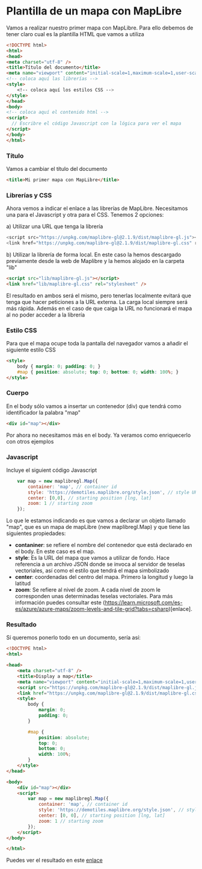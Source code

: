 Plantilla de un mapa con MapLibre
================================
Vamos a realizar nuestro primer mapa con MapLibre. Para ello debemos de tener claro cual es la plantilla HTML que vamos a utiliza
```html
<!DOCTYPE html>
<html>
<head>
<meta charset="utf-8" />
<title>Título del documento</title>
<meta name="viewport" content="initial-scale=1,maximum-scale=1,user-scalable=no" />
<!-- coloca aquí las librerías -->
<style>
    <!-- coloca aquí los estilos CSS -->
</style>
</head>
<body>
<!-- coloca aquí el contenido html -->
<script>
  // Escribre el código Javascript con la lógica para ver el mapa
</script>
</body>
</html>
```
### Título
Vamos a cambiar el título del documento
```html
<title>Mi primer mapa con MapLibre</title>
```
### Librerías y CSS
Ahora vemos a indicar el enlace a las librerías de MapLibre. Necesitamos una para el Javascript y otra para el CSS. 
Tenemos 2 opciones:

a) Utilizar una URL que tenga la librería
```js
<script src="https://unpkg.com/maplibre-gl@2.1.9/dist/maplibre-gl.js"></script>
<link href="https://unpkg.com/maplibre-gl@2.1.9/dist/maplibre-gl.css" rel="stylesheet" />
```
b) Utilizar la librería de forma local. En este caso la hemos descargado previamente desde la web de Maplibre y la hemos alojado en la carpeta "lib"
```html
<script src="lib/maplibre-gl.js"></script>
<link href="lib/maplibre-gl.css" rel="stylesheet" />
```
El resultado en ambos será el mismo, pero tenerlas localmente evitará que tenga que hacer peticiones a la URL externa. La carga local siempre será más rápida. Además en el caso de que caiga la URL no funcionará el mapa al no poder acceder a la librería

### Estilo CSS
Para que el mapa ocupe toda la pantalla del navegador vamos a añadir el siguiente estilo CSS
```html
<style>
    body { margin: 0; padding: 0; }
    #map { position: absolute; top: 0; bottom: 0; width: 100%; }
</style>
```

### Cuerpo
En el body sólo vamos a insertar un contenedor (div) que tendrá como identificador la palabra "map"
```html
<div id="map"></div>
```
Por ahora no necesitamos más en el body. Ya veramos como enriquecerlo con otros ejemplos

### Javascript
Incluye el siguient código Javascript
```js
    var map = new maplibregl.Map({
        container: 'map', // container id
        style: 'https://demotiles.maplibre.org/style.json', // style URL
        center: [0,0], // starting position [lng, lat]
        zoom: 1 // starting zoom
    });
```
Lo que le estamos indicando es que vamos a declarar un objeto llamado "map", que es un mapa de mapLibre (new maplibregl.Map) y que tiene las siguientes propiedades:

- **contaniner**: se refiere el nombre del contenedor que está declarado en el body. En este caso es el map.
- **style**: Es la URL del mapa que vamos a utilizar de fondo. Hace referencia a un archivo JSON donde se invoca al servidor de teselas vectoriales, así como el estilo que tendrá el mapa simbolizado
- **center**: coordenadas del centro del mapa. Primero la longitud y luego la latitud
- **zoom**: Se refiere al nivel de zoom. A cada nivel de zoom le corresponden unas determinadas teselas vectoriales. Para más información puedes consultar este (https://learn.microsoft.com/es-es/azure/azure-maps/zoom-levels-and-tile-grid?tabs=csharp)[enlace].

### Resultado
Sí queremos ponerlo todo en un documento, sería así:
```html
<!DOCTYPE html>
<html>

<head>
    <meta charset="utf-8" />
    <title>Display a map</title>
    <meta name="viewport" content="initial-scale=1,maximum-scale=1,user-scalable=no" />
    <script src="https://unpkg.com/maplibre-gl@2.1.9/dist/maplibre-gl.js"></script>
    <link href="https://unpkg.com/maplibre-gl@2.1.9/dist/maplibre-gl.css" rel="stylesheet" />
    <style>
        body {
            margin: 0;
            padding: 0;
        }

        #map {
            position: absolute;
            top: 0;
            bottom: 0;
            width: 100%;
        }
    </style>
</head>

<body>
    <div id="map"></div>
    <script>
        var map = new maplibregl.Map({
            container: 'map', // container id
            style: 'https://demotiles.maplibre.org/style.json', // style URL
            center: [0, 0], // starting position [lng, lat]
            zoom: 1 // starting zoom
        });
    </script>
</body>

</html>
```
Puedes ver el resultado en este [enlace](https://josemamira.github.io/curso_maplibre/src/1.html)
